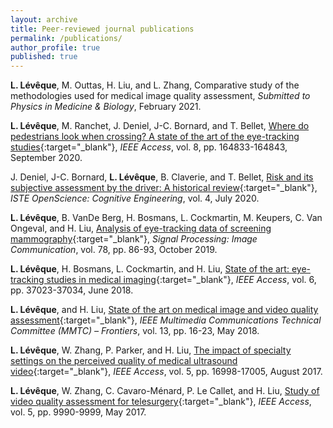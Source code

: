 ```yaml
---
layout: archive
title: Peer-reviewed journal publications
permalink: /publications/
author_profile: true
published: true
---
```


**L. Lévêque**, M. Outtas, H. Liu, and L. Zhang, Comparative study of the methodologies used for medical image quality assessment, _Submitted to Physics in Medicine & Biology_, February 2021.

**L. Lévêque**, M. Ranchet, J. Deniel, J-C. Bornard, and T. Bellet, [Where do pedestrians look when crossing? A state of the art of the eye-tracking studies](https://ieeexplore.ieee.org/document/9184866){:target="_blank"}, _IEEE Access_, vol. 8, pp. 164833-164843, September 2020.

J. Deniel, J-C. Bornard, **L. Lévêque**, B. Claverie, and T. Bellet, [Risk and its subjective assessment by the driver: A historical review](https://www.openscience.fr/Risk-and-its-subjective-assessment-by-the-driver-A-historical-review){:target="_blank"}, _ISTE OpenScience: Cognitive Engineering_, vol. 4, July 2020.

**L. Lévêque**, B. VanDe Berg, H. Bosmans, L. Cockmartin, M. Keupers, C. Van Ongeval, and H. Liu, [Analysis of eye-tracking data of screening mammography](https://www.sciencedirect.com/science/article/abs/pii/S0923596518309652?via%3Dihub){:target="_blank"}, _Signal Processing: Image Communication_, vol. 78, pp. 86-93, October 2019.

**L. Lévêque**, H. Bosmans, L. Cockmartin, and H. Liu, [State of the art: eye-tracking studies in medical imaging](https://ieeexplore.ieee.org/document/8399735){:target="_blank"}, _IEEE Access_, vol. 6, pp. 37023-37034, June 2018.

**L. Lévêque**, and H. Liu, [State of the art on medical image and video quality assessment](http://site.ieee.org/comsoc-mmctc/files/2018/07/01-MMTC_Communication_Frontier_May_2018-Final-Revised.pdf){:target="_blank"}, _IEEE Multimedia Communications Technical Committee (MMTC) – Frontiers_, vol. 13, pp. 16-23, May 2018.

**L. Lévêque**, W. Zhang, P. Parker, and H. Liu, [The impact of specialty settings on the perceived quality of medical ultrasound video](https://ieeexplore.ieee.org/document/8017379){:target="_blank"}, _IEEE Access_, vol. 5, pp. 16998-17005, August 2017.

**L. Lévêque**, W. Zhang, C. Cavaro-Ménard, P. Le Callet, and H. Liu, [Study of video quality assessment for telesurgery](https://ieeexplore.ieee.org/abstract/document/7927709){:target="_blank"}, _IEEE Access_, vol. 5, pp. 9990-9999, May 2017.
